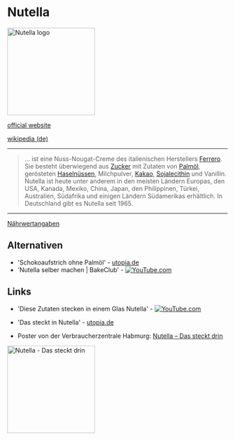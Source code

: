# Nutella

<img src="https://upload.wikimedia.org/wikipedia/commons/8/8a/Logo_Nutella.svg" height="200" alt="Nutella logo">

[official website](https://www.nutella.com/)

[wikipedia (de)](https://de.wikipedia.org/wiki/Nutella)

---
> ... ist eine Nuss-Nougat-Creme des italienischen Herstellers [Ferrero](../konzerne/ferrero.html). Sie besteht überwiegend aus [Zucker](../nahrung/zucker.html) mit Zutaten von [Palmöl](..//nahrung/palmoel.html), gerösteten [Haselnüssen](../nahrung/haselnuss.html), Milchpulver, [Kakao](../nahrung/kakao.html), [Sojalecithin](../nahrung/sojalecithin.html) und Vanillin. Nutella ist heute unter anderem in den meisten Ländern Europas, den USA, Kanada, Mexiko, China, Japan, den Philippinen, Türkei, Australien, Südafrika und einigen Ländern Südamerikas erhältlich. In Deutschland gibt es Nutella seit 1965.  


---

[Nährwertangaben](https://www.nutella.com/de/de/naehrwertangaben)

## Alternativen

* 'Schokoaufstrich ohne Palmöl' - [utopia.de](https://utopia.de/bestenlisten/schokoaufstrich-ohne-palmoel)
* 'Nutella selber machen | BakeClub' - [![YouTube.com](http://i3.ytimg.com/vi/81Gyy9QdduU/hqdefault.jpg)](https://www.youtube.com/watch?v=81Gyy9QdduU)

## Links
* 'Diese Zutaten stecken in einem Glas Nutella' - [![YouTube.com](http://i3.ytimg.com/vi/rz5b2yKOaKw/hqdefault.jpg)](https://youtu.be/rz5b2yKOaKw?t=13)

* 'Das steckt in Nutella' - [utopia.de](https://utopia.de/das-steckt-nutella-8680/)
* Poster von der Verbraucherzentrale Habmurg: [Nutella – Das steckt drin](https://shop.vzhh.de/ernaehrung/492012/nutella-das-steckt-drin.aspx)   
<img src="https://www.vzhh.de/sites/default/files/medien/feeds/bilder/Plakat_Nutella.jpg" height="200" alt="Nutella - Das steckt drin">
